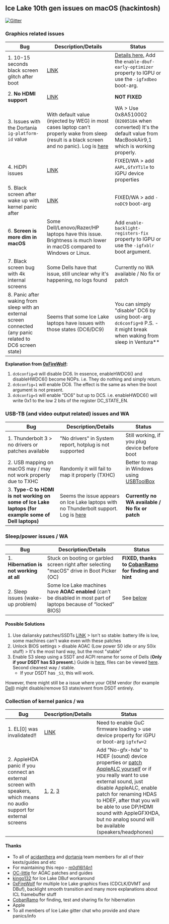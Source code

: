 ## Ice Lake 10th gen issues on macOS (hackintosh)

[![Gitter](https://badges.gitter.im/ICE-LAKE-HACKINTOSH-DEVELOPMENT/community.svg)](https://gitter.im/ICE-LAKE-HACKINTOSH-DEVELOPMENT/community?utm_source=badge&utm_medium=badge&utm_campaign=pr-badge)

### Graphics related issues

| Bug | Description/Details | Status |
| ------ | ------ | ------ |
| 1. 10-15 seconds black screen glitch after boot | [LINK](https://github.com/acidanthera/bugtracker/issues/1329) |[Details here.](https://github.com/acidanthera/WhateverGreen/blob/master/Manual/FAQ.IntelHD.en.md#fix-the-issue-that-the-builtin-display-remains-garbled-after-the-system-boots-on-icl-platforms)  Add the `enable-dbuf-early-optimizer` property to IGPU or use the  `-igfxdbeo` boot-arg. |
| 2. **No HDMI support** | [LINK](https://github.com/Ardentwheel/OpenCore-Hasee-X57S1/issues/3#issuecomment-711080776) | **NOT FIXED** |
| 3. Issues with the Dortania `ig-platform-id` value | With default value (injected by WEG) in most cases laptop can't properly wake from sleep (result is a black screen and no panic). Log is [here](https://github.com/m0d16l14n1/icelake-hackintosh/blob/main/Logs/%22Default%22%20WEG%20inject%20ig-platform-id%20wake-up%20issue%20(Link%20training%20problem%3F)/defaultwegframeFAILtoWAKE.txt) | WA > Use 0x8A510002 (`0200518A` when converted) It's the default value from MacBookAir9,1 which is working properly. |
| 4. HiDPi issues | [LINK](https://github.com/Ardentwheel/OpenCore-Hasee-X57S1/issues/3#issuecomment-790013456) | FIXED/WA > add `AAPL,GfxYTile` to iGPU device properties |
| 5. Black screen after wake up with kernel panic after | [LINK](https://github.com/acidanthera/bugtracker/issues/1207) | FIXED/WA > add `-noDC9` boot-arg |
| 6. **Screen is more dim in macOS** | Some Dell/Lenovo/Razer/HP laptops have this issue. Brightness is much lower in macOS compared to Windows or Linux. | Add `enable-backlight-registers-fix` property to IGPU or use the `-igfxblr` boot argument. |
| 7. Black screen bug with 4k internal screens | Some Dells have that issue, still unclear why it's happening, no logs found | Currently no WA available / No fix or patch |
| 8. Panic after waking from sleep with an external screen connected (any panic related to DC6 screen state) | Seems that some Ice Lake laptops have issues with those states (DC6/DC9) | You can simply "disable" DC6 by using boot-arg `dc6config=0` P.S. - it might break when waking from sleep in Ventura** |

**Explanation from [0xFireWolf]:** 
1) `dc6config=0` will disable DC6. In essence, enableHWDC6() and disableHWDC6() become NOPs. i.e. They do nothing and simply return. 
2) `dc6config=1` will enable DC6. The effect is the same as when the boot argument is not present. 
3) `dc6config=5` will enable "DC6" but up to DC5. i.e. enableHWDC6() will write 0x1 to the low 2 bits of the register DC_STATE_EN.



### USB-TB (and video output related) issues and WA

| Bug | Description/Details | Status |
| ------ | ------ | ------ |
| 1. Thunderbolt 3 > no drivers or patches available | "No drivers" in System report, hotplug is not supported | Still working, if you plug device before boot |
| 2. USB mapping on macOS may / may not work properly due to TXHC | Randomly it will fail to map it properly (TXHC) | Better to map in Windows using [USBToolBox](https://github.com/USBToolBox/tool) |
| 3. **Type-C to HDMI is not working on some of Ice Lake laptops (for example some of Dell laptops)** | Seems the issue appears on Ice Lake laptops with no Thunderbolt support. Log is [here](https://github.com/m0d16l14n1/icelake-hackintosh/blob/main/Logs/Type-C%20to%20HDMI%20issue%20(dongle%20video%20ouput)/igfbType-CToHDMI.txt) | **Currently no WA available / No fix or patch** | 

### Sleep/power issues / WA

| Bug | Description/Details | Status |
| ------ | ------ | ------ |
| 1. **Hibernation is not working at all** | Stuck on booting or garbled screen right after selecting "macOS" drive in Boot Picker (OC) | **FIXED, thanks to [CobanRamo] for finding and hint** |
| 2. Sleep issues (wake-up problem) | Some Ice Lake machines have **AOAC enabled** (can’t be disabled in most part of laptops because of “locked” BIOS) | See [below](#possible-solutions) |

#### Possible Solutions

1) Use daliansky patches/SSDTs [LINK](https://github.com/alkindivv/OC-Little-English/tree/main/OC-Little-English/01-About%20AOAC%20) > Isn't so stable: battery life is low, some machines can't wake even with these patches
2) Unlock BIOS settings > disable AOAC (Low power S0 idle or any S0ix stuff) > It's the most hard way, but the most "stable"
3) Enable S3 sleep using a SSDT and ACPI rename for some of Dells (**Only if your DSDT has S3 present.**) Guide is [here](https://github.com/meghan06/XPS13-73902in1#enabling-s3-sleep), files can be viewed [here](https://github.com/meghan06/DellAOAC-Hotpatch). Second cleanest way / stable.
    * If your DSDT has `_S3`, this will work.
 
However, there might still be a issue where your OEM vendor (for example [Dell](https://www.dell.com/community/XPS/XPS-15-9570-BIOS-1-3-0-sleep-mode-gone/td-p/6131926)) might disable/remove S3 state/event from DSDT entirely. 


### Collection of kernel panics / wa

| Bug | Description/Details | Status |
| ------ | ------ | ------ |
| 1. EL[0] was invalidated!! | [LINK](https://github.com/acidanthera/bugtracker/issues/1343) | Need to enable GuC firmware loading > use device property for iGPU or boot-arg `igfxfw=2` |
| 2. AppleHDA panic if you connect an external screen with speakers, which means no audio support for external screens | [1](https://github.com/acidanthera/bugtracker/issues/1616), [2](https://github.com/acidanthera/bugtracker/issues/1551), [3](https://github.com/acidanthera/bugtracker/issues/1283) | Add "No-gfx-hda" to HDEF (sound) device properties or [patch AppleALC yourself](https://github.com/acidanthera/bugtracker/issues/1283#issuecomment-824802110) or if you really want to use external sound, just disable AppleALC, enable patch for renaming HDAS to HDEF, after that you will be able to use DP/HDMI sound with AppleGFXHDA, but no analog sound will be available (speakers/headphones)|

#### Thanks

* To all of [acidanthera] and [dortania] team members for all of their kexts/guides and etc 
* For maintaining this repo - [m0d16l14n1]
* [OC-little] for AOAC patches and guides
* [kingo132] for Ice Lake DBuf workaround
* [0xFireWolf] for multiple Ice Lake graphics fixes (CDCLK/DVMT and DBuf), backlight smooth transition and many more explanations about ICL framebuffer stuff
* [CobanRamo] for finding, test and sharing fix for hibernation
* Apple
* To all members of Ice Lake gitter chat who provide and share panics/info

[m0d16l14n1]: <https://github.com/m0d16l14n1>
[OC-little]: <https://github.com/daliansky/OC-little>
[acidanthera]: <https://github.com/acidanthera>
[dortania]: <https://github.com/dortania>
[0xFireWolf]: <https://github.com/0xFireWolf>
[kingo132]: <https://github.com/kingo132>
[CobanRamo]: <https://github.com/CobanRamo>
